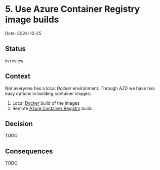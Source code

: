 # 5. Use Azure Container Registry image builds

Date: 2024-12-25

## Status

In review

## Context

<!-- The issue motivating this decision, and any context that influences or constrains the decision. -->
Not everyone has a local _Docker_ environment. Through AZD we have two easy options in building container images: 
1. Local [Docker](https://www.docker.com/) build of the images
2. Remote [Azure Container Registry](https://learn.microsoft.com/en-us/azure/container-registry/container-registry-tutorial-quick-task) build.

## Decision

<!-- The change that we're proposing or have agreed to implement. -->
TODO

## Consequences

<!-- What becomes easier or more difficult to do and any risks introduced by the change that will need to be mitigated. -->
TODO